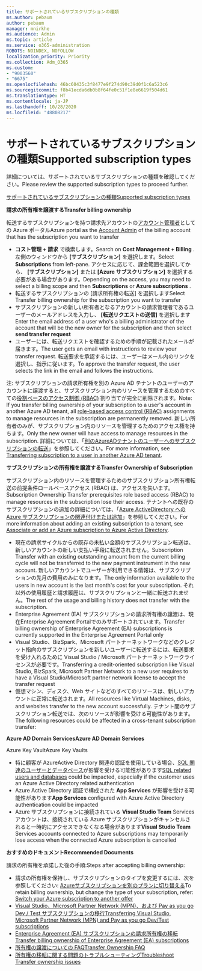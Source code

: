 ```yaml
---
title: サポートされているサブスクリプションの種類
ms.author: pebaum
author: pebaum
manager: mnirkhe
ms.audience: Admin
ms.topic: article
ms.service: o365-administration
ROBOTS: NOINDEX, NOFOLLOW
localization_priority: Priority
ms.collection: Adm_O365
ms.custom:
- "9003560"
- "6675"
ms.openlocfilehash: 46bc60435c3f8477e9f274d90c39d0f1c6a523c6
ms.sourcegitcommit: f8b41ecda6db0b8f64fe0c51f1e8e6619f504d61
ms.translationtype: HT
ms.contentlocale: ja-JP
ms.lasthandoff: 10/28/2020
ms.locfileid: "48808217"
---
```

# <a name="supported-subscription-types"></a><span data-ttu-id="5b2e5-102">サポートされているサブスクリプションの種類</span><span class="sxs-lookup"><span data-stu-id="5b2e5-102">Supported subscription types</span></span>

<span data-ttu-id="5b2e5-103">詳細については、サポートされているサブスクリプションの種類を確認してください。</span><span class="sxs-lookup"><span data-stu-id="5b2e5-103">Please review the supported subscription types to proceed further.</span></span>

[<span data-ttu-id="5b2e5-104">サポートされているサブスクリプションの種類</span><span class="sxs-lookup"><span data-stu-id="5b2e5-104">Supported subscription types</span></span>](https://docs.microsoft.com/azure/billing/billing-subscription-transfer?WT.mc_id=Portal-Microsoft_Azure_Support#supported-subscription-types)

<span data-ttu-id="5b2e5-105">**請求の所有権を譲渡する**</span><span class="sxs-lookup"><span data-stu-id="5b2e5-105">**Transfer billing ownership**</span></span>

<span data-ttu-id="5b2e5-106">転送するサブスクリプションを持つ請求先アカウントの[アカウント管理者](https://ms.portal.azure.com/)としての Azure ポータル</span><span class="sxs-lookup"><span data-stu-id="5b2e5-106">Azure portal as the [Account Admin](https://ms.portal.azure.com/) of the billing account that has the subscription you want to transfer</span></span>

- <span data-ttu-id="5b2e5-107">**コスト管理 + 請求** で検索します。</span><span class="sxs-lookup"><span data-stu-id="5b2e5-107">Search on **Cost Management + Billing** .</span></span> <span data-ttu-id="5b2e5-108">左側のウィンドウから **[サブスクリプション]** を選択します。</span><span class="sxs-lookup"><span data-stu-id="5b2e5-108">Select **Subscriptions** from left-pane.</span></span> <span data-ttu-id="5b2e5-109">アクセスに応じて、課金範囲を選択してから、 **[サブスクリプション]** または **[Azure サブスクリプション]** を選択する必要がある場合があります。</span><span class="sxs-lookup"><span data-stu-id="5b2e5-109">Depending on the access, you may need to select a billing scope and then **Subscriptions** or **Azure subscriptions** .</span></span>
- <span data-ttu-id="5b2e5-110">転送するサブスクリプションの [請求所有権の転送] を選択します</span><span class="sxs-lookup"><span data-stu-id="5b2e5-110">Select Transfer billing ownership for the subscription you want to transfer</span></span>
- <span data-ttu-id="5b2e5-111">サブスクリプションの新しい所有者となるアカウントの請求管理者であるユーザーのメールアドレスを入力し、 **[転送リクエストの送信]** を選択します</span><span class="sxs-lookup"><span data-stu-id="5b2e5-111">Enter the email address of a user who's a billing administrator of the account that will be the new owner for the subscription and then select **send transfer request**</span></span>
- <span data-ttu-id="5b2e5-112">ユーザーには、転送リクエストを確認するための手順が記載されたメールが届きます。</span><span class="sxs-lookup"><span data-stu-id="5b2e5-112">The user gets an email with instructions to review your transfer request.</span></span> <span data-ttu-id="5b2e5-113">転送要求を承認するには、ユーザーはメール内のリンクを選択し、指示に従います。</span><span class="sxs-lookup"><span data-stu-id="5b2e5-113">To approve the transfer request, the user selects the link in the email and follows the instructions.</span></span>

<span data-ttu-id="5b2e5-114">注: サブスクリプションの請求所有権を別の Azure AD テナントのユーザーのアカウントに譲渡すると、サブスクリプション内のリソースを管理するためのすべての[役割ベースのアクセス制御 (RBAC)](https://docs.microsoft.com/azure/role-based-access-control/overview?WT.mc_id=Portal-Microsoft_Azure_Support) 割り当てが完全に削除されます。</span><span class="sxs-lookup"><span data-stu-id="5b2e5-114">Note: If you transfer billing ownership of your subscription to a user's account in another Azure AD tenant, all [role-based access control (RBAC)](https://docs.microsoft.com/azure/role-based-access-control/overview?WT.mc_id=Portal-Microsoft_Azure_Support) assignments to manage resources in the subscription are permanently removed.</span></span> <span data-ttu-id="5b2e5-115">新しい所有者のみが、サブスクリプション内のリソースを管理するためのアクセス権を持ちます。</span><span class="sxs-lookup"><span data-stu-id="5b2e5-115">Only the new owner will have access to manage resources in the subscription.</span></span> <span data-ttu-id="5b2e5-116">詳細については、「[別のAzureADテナントのユーザーへのサブスクリプションの転送](https://docs.microsoft.com/azure/active-directory/managed-identities-azure-resources/known-issues?WT.mc_id=Portal-Microsoft_Azure_Support)」を参照してください。</span><span class="sxs-lookup"><span data-stu-id="5b2e5-116">For more information, see [Transferring subscription to a user in another Azure AD tenant](https://docs.microsoft.com/azure/active-directory/managed-identities-azure-resources/known-issues?WT.mc_id=Portal-Microsoft_Azure_Support).</span></span>

<span data-ttu-id="5b2e5-117">**サブスクリプションの所有権を譲渡する**</span><span class="sxs-lookup"><span data-stu-id="5b2e5-117">**Transfer Ownership of Subscription**</span></span>

<span data-ttu-id="5b2e5-118">サブスクリプション内のリソースを管理するためのサブスクリプション所有権転送の前提条件ロールベースアクセス (RBAC) は、アクセスを失います。</span><span class="sxs-lookup"><span data-stu-id="5b2e5-118">Subscription Ownership Transfer prerequisites role based access (RBAC) to manage resources in the subscription lose their access.</span></span> <span data-ttu-id="5b2e5-119">テナントへの既存のサブスクリプションの追加の詳細については、「[Azure ActiveDirectory への Azure サブスクリプションの関連付けまたは追加](https://docs.microsoft.com/azure/active-directory/fundamentals/active-directory-how-subscriptions-associated-directory?WT.mc_id=Portal-Microsoft_Azure_Support)」を参照してください。</span><span class="sxs-lookup"><span data-stu-id="5b2e5-119">For more information about adding an existing subscription to a tenant, see [Associate or add an Azure subscription to Azure Active Directory](https://docs.microsoft.com/azure/active-directory/fundamentals/active-directory-how-subscriptions-associated-directory?WT.mc_id=Portal-Microsoft_Azure_Support).</span></span>

- <span data-ttu-id="5b2e5-120">現在の請求サイクルからの既存の未払い金額のサブスクリプション転送は、新しいアカウントの新しい支払い手段に転送されません。</span><span class="sxs-lookup"><span data-stu-id="5b2e5-120">Subscription Transfer with an existing outstanding amount from the current billing cycle will not be transferred to the new payment instrument in the new account.</span></span> <span data-ttu-id="5b2e5-121">新しいアカウントでユーザーが利用できる情報は、サブスクリプションの先月の費用のみになります。</span><span class="sxs-lookup"><span data-stu-id="5b2e5-121">The only information available to the users in new account is the last month's cost for your subscription.</span></span> <span data-ttu-id="5b2e5-122">それ以外の使用履歴と請求履歴は、サブスクリプションと一緒に転送されません。</span><span class="sxs-lookup"><span data-stu-id="5b2e5-122">The rest of the usage and billing history does not transfer with the subscription.</span></span>
- <span data-ttu-id="5b2e5-123">Enterprise Agreement (EA) サブスクリプションの請求所有権の譲渡は、現在Enterprise Agreement Portalでのみサポートされています。</span><span class="sxs-lookup"><span data-stu-id="5b2e5-123">Transfer billing ownership of Enterprise Agreement (EA) subscriptions is currently supported in the Enterprise Agreement Portal only</span></span>
- <span data-ttu-id="5b2e5-124">Visual Studio、BizSpark、Microsoft パートナーネットワークなどのクレジット指向のサブスクリプションを新しいユーザーに転送するには、転送要求を受け入れるために Visual Studio / Microsoft パートナーネットワークライセンスが必要です。</span><span class="sxs-lookup"><span data-stu-id="5b2e5-124">Transferring a credit-oriented subscription like Visual Studio, BizSpark, Microsoft Partner Network to a new user requires to have a Visual Studio/Microsoft partner network license to accept the transfer request</span></span>
- <span data-ttu-id="5b2e5-125">仮想マシン、ディスク、Web サイトなどのすべてのリソースは、新しいアカウントに正常に転送されます。</span><span class="sxs-lookup"><span data-stu-id="5b2e5-125">All resources like Virtual Machines, disks, and websites transfer to the new account successfully.</span></span> <span data-ttu-id="5b2e5-126">テナント間のサブスクリプション転送では、次のリソースが影響を受ける可能性があります。</span><span class="sxs-lookup"><span data-stu-id="5b2e5-126">The following resources could be affected in a cross-tenant subscription transfer:</span></span>

<span data-ttu-id="5b2e5-127">**Azure AD Domain Services**</span><span class="sxs-lookup"><span data-stu-id="5b2e5-127">**Azure AD Domain Services**</span></span>

<span data-ttu-id="5b2e5-128">Azure Key Vault</span><span class="sxs-lookup"><span data-stu-id="5b2e5-128">Azure Key Vaults</span></span>

- <span data-ttu-id="5b2e5-129">特に顧客が AzureActive Directory 関連の認証を使用している場合、[SQL 関連のユーザーとデータベース](https://docs.microsoft.com/azure/sql-database/sql-database-aad-authentication-configure?WT.mc_id=Portal-Microsoft_Azure_Support)が影響を受ける可能性があります</span><span class="sxs-lookup"><span data-stu-id="5b2e5-129">[SQL related users and databases](https://docs.microsoft.com/azure/sql-database/sql-database-aad-authentication-configure?WT.mc_id=Portal-Microsoft_Azure_Support) could be impacted, especially if the customer uses an Azure Active Directory related authentication</span></span>
- <span data-ttu-id="5b2e5-130">Azure Active Directory 認証で構成された **App Services** が影響を受ける可能性があります</span><span class="sxs-lookup"><span data-stu-id="5b2e5-130">**App Services** configured with Azure Active Directory authentication could be impacted</span></span>
- <span data-ttu-id="5b2e5-131">Azure サブスクリプションに接続されている **Visual Studio Team** Services アカウントは、接続されている Azure サブスクリプションがキャンセルされると一時的にアクセスできなくなる場合があります</span><span class="sxs-lookup"><span data-stu-id="5b2e5-131">**Visual Studio Team** Services accounts connected to Azure subscriptions may temporarily lose access when the connected Azure subscription is cancelled</span></span>

<span data-ttu-id="5b2e5-132">**おすすめのドキュメント**</span><span class="sxs-lookup"><span data-stu-id="5b2e5-132">**Recommended Documents**</span></span>

<span data-ttu-id="5b2e5-133">請求の所有権を承諾した後の手順:</span><span class="sxs-lookup"><span data-stu-id="5b2e5-133">Steps after accepting billing ownership:</span></span>

- <span data-ttu-id="5b2e5-134">請求の所有権を保持し、サブスクリプションのタイプを変更するには、次を参照してください: [Azureサブスクリプションを別のプランに切り替える](https://docs.microsoft.com/azure/billing/billing-how-to-switch-azure-offer?WT.mc_id=Portal-Microsoft_Azure_Support)</span><span class="sxs-lookup"><span data-stu-id="5b2e5-134">To retain billing ownership, but change the type of your subscription, refer: [Switch your Azure subscription to another offer](https://docs.microsoft.com/azure/billing/billing-how-to-switch-azure-offer?WT.mc_id=Portal-Microsoft_Azure_Support)</span></span>
- [<span data-ttu-id="5b2e5-135">Visual Studio、Microsoft Partner Network (MPN)、および Pay as you go Dev / Test サブスクリプションの移行</span><span class="sxs-lookup"><span data-stu-id="5b2e5-135">Transferring Visual Studio, Microsoft Partner Network (MPN) and Pay as you go Dev/Test subscriptions</span></span>](https://docs.microsoft.com/azure/billing/billing-subscription-transfer?WT.mc_id=Portal-Microsoft_Azure_Support#transferring-visual-studio-microsoft-partner-network-mpn-and-pay-as-you-go-devtest-subscriptions)
- [<span data-ttu-id="5b2e5-136">Enterprise Agreement (EA) サブスクリプションの請求所有権の移転</span><span class="sxs-lookup"><span data-stu-id="5b2e5-136">Transfer billing ownership of Enterprise Agreement (EA) subscriptions</span></span>](https://docs.microsoft.com/azure/billing/billing-subscription-transfer?WT.mc_id=Portal-Microsoft_Azure_Support#transfer-billing-ownership-of-enterprise-agreement-ea-subscriptions)
- [<span data-ttu-id="5b2e5-137">所有権の譲渡についての FAQ</span><span class="sxs-lookup"><span data-stu-id="5b2e5-137">Transfer Ownership FAQ</span></span>](https://docs.microsoft.com/azure/billing/billing-subscription-transfer?WT.mc_id=Portal-Microsoft_Azure_Support#frequently-asked-questions-faq-for-senders)
- [<span data-ttu-id="5b2e5-138">所有権の移転に関する問題のトラブルシューティング</span><span class="sxs-lookup"><span data-stu-id="5b2e5-138">Troubleshoot Transfer ownership issues</span></span>](https://docs.microsoft.com/azure/billing/billing-subscription-transfer?WT.mc_id=Portal-Microsoft_Azure_Support#troubleshooting)